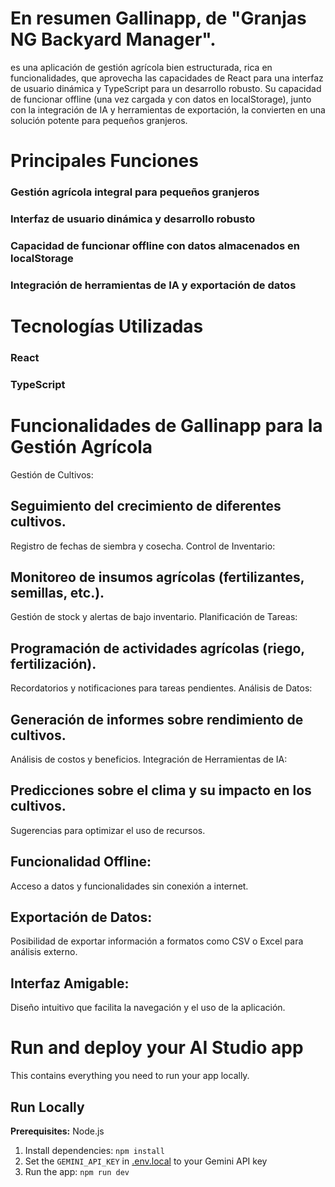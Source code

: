 # En resumen Gallinapp, de "Granjas NG Backyard Manager".
es una aplicación de gestión agrícola bien estructurada,
rica en funcionalidades, que aprovecha las capacidades de React para una interfaz de usuario dinámica 
y TypeScript para un desarrollo robusto. Su capacidad de funcionar offline (una vez cargada y con
datos en localStorage), junto con la integración de IA y herramientas de exportación, la convierten
en una solución potente para pequeños granjeros.

# Principales Funciones

### Gestión agrícola integral para pequeños granjeros
### Interfaz de usuario dinámica y desarrollo robusto
### Capacidad de funcionar offline con datos almacenados en localStorage
### Integración de herramientas de IA y exportación de datos

# Tecnologías Utilizadas
### React
### TypeScript

# Funcionalidades de Gallinapp para la Gestión Agrícola
Gestión de Cultivos:

## Seguimiento del crecimiento de diferentes cultivos.
Registro de fechas de siembra y cosecha.
Control de Inventario:

## Monitoreo de insumos agrícolas (fertilizantes, semillas, etc.).
Gestión de stock y alertas de bajo inventario.
Planificación de Tareas:

## Programación de actividades agrícolas (riego, fertilización).
Recordatorios y notificaciones para tareas pendientes.
Análisis de Datos:

## Generación de informes sobre rendimiento de cultivos.
Análisis de costos y beneficios.
Integración de Herramientas de IA:

## Predicciones sobre el clima y su impacto en los cultivos.
Sugerencias para optimizar el uso de recursos.

## Funcionalidad Offline:
Acceso a datos y funcionalidades sin conexión a internet.

## Exportación de Datos:
Posibilidad de exportar información a formatos como CSV o Excel para análisis externo.

## Interfaz Amigable:
Diseño intuitivo que facilita la navegación y el uso de la aplicación.

# Run and deploy your AI Studio app

This contains everything you need to run your app locally.

## Run Locally

**Prerequisites:**  Node.js
1. Install dependencies:
   `npm install`
2. Set the `GEMINI_API_KEY` in [.env.local](.env.local) to your Gemini API key
3. Run the app:
   `npm run dev`
